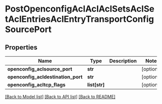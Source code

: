 # PostOpenconfigAclAclAclSetsAclSetAclEntriesAclEntryTransportConfigSourcePort

## Properties
Name | Type | Description | Notes
------------ | ------------- | ------------- | -------------
**openconfig_aclsource_port** | **str** |  | [optional] 
**openconfig_acldestination_port** | **str** |  | [optional] 
**openconfig_acltcp_flags** | **list[str]** |  | [optional] 

[[Back to Model list]](../README.md#documentation-for-models) [[Back to API list]](../README.md#documentation-for-api-endpoints) [[Back to README]](../README.md)



